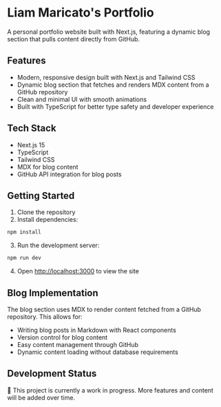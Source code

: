 # Liam Maricato's Portfolio

A personal portfolio website built with Next.js, featuring a dynamic blog section that pulls content directly from GitHub.

## Features

- Modern, responsive design built with Next.js and Tailwind CSS
- Dynamic blog section that fetches and renders MDX content from a GitHub repository
- Clean and minimal UI with smooth animations
- Built with TypeScript for better type safety and developer experience

## Tech Stack

- Next.js 15
- TypeScript
- Tailwind CSS
- MDX for blog content
- GitHub API integration for blog posts

## Getting Started

1. Clone the repository
2. Install dependencies:
```bash
npm install
```

3. Run the development server:
```bash
npm run dev
```

4. Open [http://localhost:3000](http://localhost:3000) to view the site

## Blog Implementation

The blog section uses MDX to render content fetched from a GitHub repository. This allows for:
- Writing blog posts in Markdown with React components
- Version control for blog content
- Easy content management through GitHub
- Dynamic content loading without database requirements

## Development Status

🚧 This project is currently a work in progress. More features and content will be added over time.
